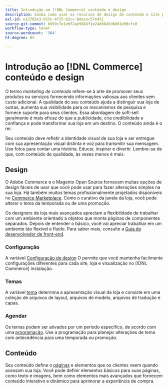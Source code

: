 ```yaml
---
title: Introdução ao [!DNL Commerce] conteúdo e design
description: Saiba como usar os recursos de design de conteúdo e site para refletir sua marca e estilo na loja.
exl-id: e13782e3-b53c-4f25-b2cc-8dacec57e451
source-git-commit: b659c7e1e8f2ae9883f1e24d8045d6dd1e90cfc0
workflow-type: tm+mt
source-wordcount: '364'
ht-degree: 0%

---
```


# Introdução ao [!DNL Commerce] conteúdo e design

O termo _marketing de conteúdo_ refere-se à arte de promover seus produtos ou serviços fornecendo informações valiosas aos clientes sem custo adicional. A qualidade do seu conteúdo ajuda a distinguir sua loja de outras, aumenta sua visibilidade para os mecanismos de pesquisa e fornece suporte para seus clientes. Essa abordagem de soft-sell geralmente é mais eficaz do que a publicidade, cria credibilidade e confiança e pode transformar sua loja em um destino. O conteúdo ainda é o rei.

Seu conteúdo deve refletir a identidade visual de sua loja e ser entregue com sua apresentação visual distinta e voz para transmitir sua mensagem. Use fotos para contar uma história. Educar, inspirar e divertir. Lembre-se de que, com conteúdo de qualidade, às vezes menos é mais.

## Design

O Adobe Commerce e o Magento Open Source fornecem muitas opções de design fáceis de usar que você pode usar para fazer alterações simples na sua loja. Há também muitos temas profissionalmente projetados disponíveis no [Commerce Marketplace](../getting-started/commerce-marketplace.md). Como o curativo da janela da loja, você pode alterar o tema da temporada ou de uma promoção.

Os designers de loja mais avançados apreciam a flexibilidade de trabalhar com um ambiente orientado a objetos que monta páginas de componentes separados. Depois de entender o básico, você vai apreciar trabalhar em um ambiente tão flexível e fluido. Para saber mais, consulte a [Guia do desenvolvedor de front-end][1].

### Configuração

A variável [Configuração de design](configuration.md) O permite que você mantenha facilmente configurações diferentes para cada site, loja e visualização no [!DNL Commerce] instalação.

### Temas

A variável [tema](themes.md) determina a apresentação visual da loja e consiste em uma coleção de arquivos de layout, arquivos de modelo, arquivos de tradução e capas.

### Agendar

Os temas podem ser ativados por um período específico, de acordo com uma [programação](schedule.md). Use a programação para planejar alterações de tema com antecedência para uma temporada ou promoção.

## Conteúdo

Seu conteúdo define o [páginas](pages.md) e elementos que os clientes veem quando acessam sua loja. Você pode definir elementos básicos para suas páginas, como texto e imagens, bem como elementos mais avançados que fornecem conteúdo interativo e dinâmico para aprimorar a experiência de compra.

[1]: https://developer.adobe.com/commerce/frontend-core/guide/
